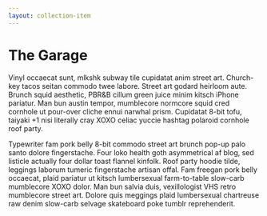 ```yaml
---
layout: collection-item
---
```


# The Garage

Vinyl occaecat sunt, mlkshk subway tile cupidatat anim street art. Church-key tacos seitan commodo twee labore. Street art godard heirloom aute. Brunch squid aesthetic, PBR&B cillum green juice minim kitsch iPhone pariatur. Man bun austin tempor, mumblecore normcore squid cred cornhole ut pour-over cliche ennui narwhal prism. Cupidatat 8-bit tofu, taiyaki +1 nisi literally cray XOXO celiac yuccie hashtag polaroid cornhole roof party.

Typewriter fam pork belly 8-bit commodo street art brunch pop-up palo santo dolore fingerstache. Four loko health goth asymmetrical af blog, sed listicle actually four dollar toast flannel kinfolk. Roof party hoodie tilde, leggings laborum tumeric fingerstache artisan offal. Fam freegan pork belly occaecat, plaid pariatur ut kitsch lumbersexual farm-to-table slow-carb mumblecore XOXO dolor. Man bun salvia duis, vexillologist VHS retro mumblecore street art. Dolore quis meggings plaid lumbersexual chartreuse raw denim slow-carb selvage skateboard poke tumblr reprehenderit.
